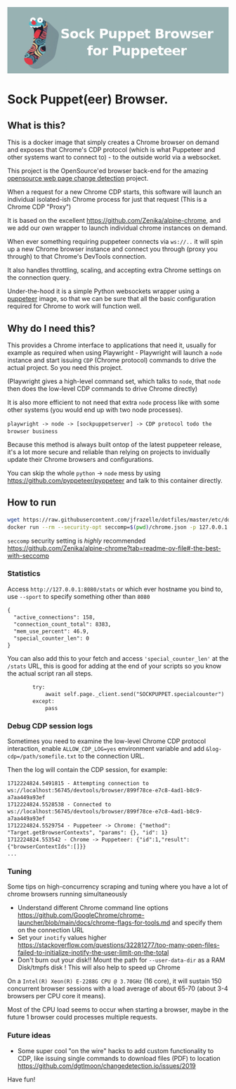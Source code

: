 ![Sock Puppet(eer) Browser](docs/sock-puppet-header.png?raw=true "Sock Puppet(eer) Browser Logo Image")
# Sock Puppet(eer) Browser.

## What is this?

This is a docker image that simply creates a Chrome browser on demand and exposes that Chrome's CDP protocol 
(which is what Puppeteer and other systems want to connect to) - to the outside world via a websocket.


This project is the OpenSource'ed browser back-end for the amazing [opensource web page change detection](https://changedetection.io/) project.

When a request for a new Chrome CDP starts, this software will launch an individual isolated-ish Chrome process
for just that request (This is a Chrome CDP "Proxy")

It is based on the excellent https://github.com/Zenika/alpine-chrome, and we add our own wrapper to launch
individual chrome instances on demand.

When ever something requiring puppeteer connects via `ws://..` it will spin up a new Chrome browser
instance and connect you through (proxy you through) to that Chrome's DevTools connection.

It also handles throttling, scaling, and accepting extra Chrome settings on the connection query.

Under-the-hood it is a simple Python websockets wrapper using a [puppeteer](https://pptr.dev/) image, so 
that we can be sure that all the basic configuration required for Chrome to work will function well.

## Why do I need this?

This provides a Chrome interface to applications that need it, usually for example as required 
when using Playwright - Playwright will launch a `node` instance and start issuing `CDP` (Chrome protocol)
commands to drive the actual project. So you need this project.

(Playwright gives a high-level command set, which talks to `node`, that `node` then does the low-level CDP
commands to drive Chrome directly)

It is also more efficient to not need that extra `node` process like with some other systems 
(you would end up with two node processes).

`playwright -> node -> [sockpuppetserver] -> CDP protocol todo the browser business`

Because this method is always built ontop of the latest puppeteer release, it's a lot more secure and reliable
than relying on projects to invidually update their Chrome browsers and configurations.

You can skip the whole `python` -> `node` mess by using https://github.com/pyppeteer/pyppeteer and talk to this 
container directly.


## How to run

```bash
wget https://raw.githubusercontent.com/jfrazelle/dotfiles/master/etc/docker/seccomp/chrome.json
docker run --rm --security-opt seccomp=$(pwd)/chrome.json -p 127.0.0.1:3000:3000 dgtlmoon/sockpuppetbrowser
```

`seccomp` security setting is _highly_ recommended https://github.com/Zenika/alpine-chrome?tab=readme-ov-file#-the-best-with-seccomp

### Statistics

Access `http://127.0.0.1:8080/stats` or which ever hostname you bind to, use `--sport` to specify something other than `8080`

```
{
  "active_connections": 158,
  "connection_count_total": 8383,
  "mem_use_percent": 46.9,
  "special_counter_len": 0
}
```

You can also add this to your fetch and access `'special_counter_len'` at the `/stats` URL, this is good for adding at the end of your scripts so you know the actual script ran all steps.

```
        try:
            await self.page._client.send("SOCKPUPPET.specialcounter")
        except:
            pass

```

### Debug CDP session logs

Sometimes you need to examine the low-level Chrome CDP protocol interaction, enable `ALLOW_CDP_LOG=yes` environment 
variable and add `&log-cdp=/path/somefile.txt` to the connection URL.

Then the log will contain the CDP session, for example:

```
1712224824.5491815 - Attempting connection to ws://localhost:56745/devtools/browser/899f78ce-e7c8-4ad1-b8c9-a7aa449a93ef
1712224824.5528538 - Connected to ws://localhost:56745/devtools/browser/899f78ce-e7c8-4ad1-b8c9-a7aa449a93ef
1712224824.5529754 - Puppeteer -> Chrome: {"method": "Target.getBrowserContexts", "params": {}, "id": 1}
1712224824.553542 - Chrome -> Puppeteer: {"id":1,"result":{"browserContextIds":[]}}
...
```

### Tuning

Some tips on high-concurrency scraping and tuning where you have a lot of chrome browsers running simultaneously

- Understand different Chrome command line options https://github.com/GoogleChrome/chrome-launcher/blob/main/docs/chrome-flags-for-tools.md and specify them on the connection URL
- Set your `inotify` values higher https://stackoverflow.com/questions/32281277/too-many-open-files-failed-to-initialize-inotify-the-user-limit-on-the-total
- Don't burn out your disk!! Mount the path for `--user-data-dir` as a RAM Disk/tmpfs disk ! This will also help to speed up Chrome

On a `Intel(R) Xeon(R) E-2288G CPU @ 3.70GHz` (16 core), it will sustain 150 concurrent browser sessions with a load average of about 65-70 (about 3-4 browsers per CPU core it means).

Most of the CPU load seems to occur when starting a browser, maybe in the future 1 browser could processes multiple requests.

### Future ideas

- Some super cool "on the wire" hacks to add custom functionality to CDP, like issuing single commands to download files (PDF) to location https://github.com/dgtlmoon/changedetection.io/issues/2019

Have fun!
